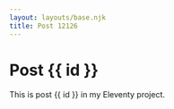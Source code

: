 ```yaml
---
layout: layouts/base.njk
title: Post 12126
---
```


# Post {{ id }}

This is post {{ id }} in my Eleventy project.

